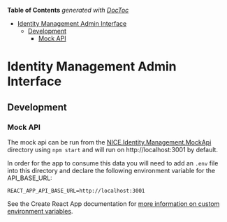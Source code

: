<!-- START doctoc generated TOC please keep comment here to allow auto update -->
<!-- DON'T EDIT THIS SECTION, INSTEAD RE-RUN doctoc TO UPDATE -->
**Table of Contents**  *generated with [DocToc](https://github.com/thlorenz/doctoc)*

- [Identity Management Admin Interface](#identity-management-admin-interface)
  - [Development](#development)
    - [Mock API](#mock-api)

<!-- END doctoc generated TOC please keep comment here to allow auto update -->

# Identity Management Admin Interface

## Development

### Mock API

The mock api can be run from the [NICE.Identity.Management.MockApi](/NICE.Identity.Management.MockApi/) directory using `npm start` and will run on http://localhost:3001 by default.

In order for the app to consume this data you will need to add an `.env` file into this directory and declare the following environment variable for the API_BASE_URL:

    REACT_APP_API_BASE_URL=http://localhost:3001

See the Create React App documentation for [more information on custom environment variables](https://create-react-app.dev/docs/adding-custom-environment-variables).
